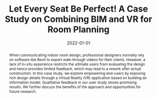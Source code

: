 ---
title: "Let Every Seat Be Perfect! A Case Study on Combining BIM and VR for Room Planning"
authors: 
  - waitong
  - haotianli
  - huanwei
  - liwenhanxie
  - yannalin
  - huaminqu
date: "2022-01-01"
doi: ""

# Schedule page publish date (NOT publication's date).
# publishDate: "2017-01-01T00:00:00Z"

# Publication type.
# Legend: 0 = Uncategorized; 1 = Conference paper; 2 = Journal article;
# 3 = Preprint / Working Paper; 4 = Report; 5 = Book; 6 = Book section;
# 7 = Thesis; 8 = Patent
publication_types: ["1"]

# Publication name and optional abbreviated publication name.
publication: "IEEE Conference on Virtual Reality and 3D User Interfaces Abstracts and Workshops"
publication_short: ""

abstract: "When communicating indoor room design, professional designers normally rely on software like Revit to export walk-through videos for their clients. However, a lack of in-situ experience restricts the ultimate users from evaluating the design and hence provides limited feedback, which may lead to a rework after actual construction. In this case study, we explore empowering end-users by exposing rich design details through a Virtual Reality (VR) application based on building an information model. Qualitative feedback in our user study shows promising results. We further discuss the benefits of the approach and opportunities for future research."

# Summary. An optional shortened abstract.
# summary: 

tags:
featured: false

links:
url_pdf:  http://vis.cse.ust.hk/vislab_homepage/publication/vr_wai_2022.pdf
url_code: 
url_video: 

# Featured image
# To use, add an image named `featured.jpg/png` to your page's folder. 
image:
  caption: ''
  focal_point: ""
  preview_only: false

# Associated Projects (optional).
#   Associate this publication with one or more of your projects.
#   Simply enter your project's folder or file name without extension.
#   E.g. `internal-project` references `content/project/internal-project/index.md`.
#   Otherwise, set `projects: []`.
projects: []

# Slides (optional).
#   Associate this publication with Markdown slides.
#   Simply enter your slide deck's filename without extension.
#   E.g. `slides: "example"` references `content/slides/example/index.md`.
#   Otherwise, set `slides: ""`.
slides:
---